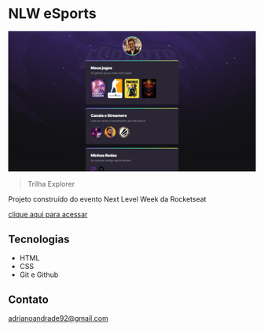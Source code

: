 # NLW eSports 

![preview](./.github/preview_project.png)

> Trilha Explorer 

Projeto construído do evento Next Level Week da Rocketseat

[clique aqui para acessar](https://adrianoandrade92.github.io/nlw/)

## Tecnologias 

- HTML
- CSS
- Git e Github

## Contato
adrianoandrade92@gmail.com

